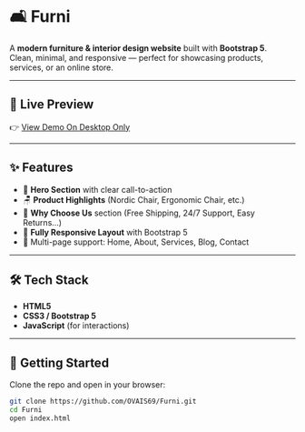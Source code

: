 # 🛋️ Furni

A **modern furniture & interior design website** built with **Bootstrap 5**.  
Clean, minimal, and responsive — perfect for showcasing products, services, or an online store.

---

## 🔗 Live Preview
👉 [View Demo On Desktop Only](https://ovais69.github.io/Furni/)

---

## ✨ Features

- 🎯 **Hero Section** with clear call-to-action  
- 🪑 **Product Highlights** (Nordic Chair, Ergonomic Chair, etc.)  
- 🚚 **Why Choose Us** section (Free Shipping, 24/7 Support, Easy Returns…)  
- 📱 **Fully Responsive Layout** with Bootstrap 5  
- 📄 Multi-page support: Home, About, Services, Blog, Contact  

---

## 🛠️ Tech Stack

- **HTML5**  
- **CSS3 / Bootstrap 5**  
- **JavaScript** (for interactions)  

---

## 🚀 Getting Started

Clone the repo and open in your browser:

```bash
git clone https://github.com/OVAIS69/Furni.git
cd Furni
open index.html

